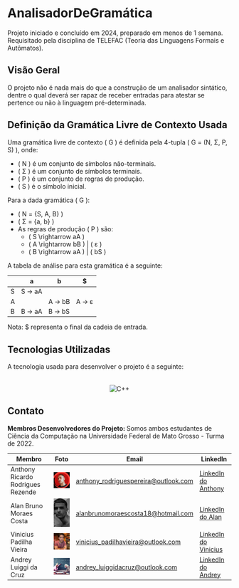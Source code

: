 # AnalisadorDeGramática

Projeto iniciado e concluído em 2024, preparado em menos de 1 semana. Requisitado pela disciplina de TELEFAC (Teoria das Linguagens Formais e Autômatos).

## Visão Geral
O projeto não é nada mais do que a construção de um analisador sintático, dentre o qual deverá ser rapaz de receber entradas para atestar se pertence ou não à linguagem pré-determinada.

## Definição da Gramática Livre de Contexto Usada

Uma gramática livre de contexto \( G \) é definida pela 4-tupla \( G = (N, Σ, P, S) \), onde:

- \( N \) é um conjunto de símbolos não-terminais.
- \( Σ \) é um conjunto de símbolos terminais.
- \( P \) é um conjunto de regras de produção.
- \( S \) é o símbolo inicial.

Para a dada gramática \( G \):

- \( N = \{S, A, B\} \)
- \( Σ = \{a, b\} \)
- As regras de produção \( P \) são:
  - \( S \rightarrow aA \)
  - \( A \rightarrow bB \) | \( ε \)
  - \( B \rightarrow aA \) | \( bS \)

A tabela de análise para esta gramática é a seguinte:

|   | a            | b            | $   |
|---|--------------|--------------|-----|
| S | S -&gt; aA |              |     |
| A |              | A -&gt; bB | A -&gt; ε |
| B | B -&gt; aA | B -&gt; bS |     |

Nota: \$ representa o final da cadeia de entrada.


## Tecnologias Utilizadas

A tecnologia usada para desenvolver o projeto é a seguinte:

<div style="display: inline_block" align= "center"><br>
<img align="center" alt="C++" height="38" width="80" src="https://img.shields.io/badge/C++-00599C?style=for-the-badge&logo=c%2B%2B&logoColor=white">
</div>

## Contato
<strong> Membros Desenvolvedores do Projeto: </strong> Somos ambos estudantes de Ciência da Computação na Universidade Federal de Mato Grosso - Turma de 2022.

| Membro | Foto | Email | LinkedIn |
| --- | --- | --- | --- |
| Anthony Ricardo Rodrigues Rezende | <img src="./Membros/anthony.jpeg" alt="Foto do Anthony" width="100"/> | anthony_rodriguespereira@outlook.com | [LinkedIn do Anthony](https://www.linkedin.com/in/anthony-ricardo-rodrigues-rezende-486917227/) |
| Alan Bruno Moraes Costa | <img src="./Membros/alanB.jpeg" alt="Foto do Alan" width="100"/> | alanbrunomoraescosta18@hotmail.com | [LinkedIn do Alan](https://www.linkedin.com/in/alan-morais-4861322b0) |
| Vinicius Padilha Vieira | <img src="./Membros/vinicius.jpeg" alt="Foto do Vinicius" width="100"/> | vinicius_padilhavieira@outlook.com | [LinkedIn do Vinicius](https://www.linkedin.com/in/vinicius-padilha-vieira-486917227/) |
| Andrey Luiggi da Cruz | <img src="./Membros/andrey.jpeg" alt="Foto do Andrey" width="100"/> | andrey_luiggidacruz@outlook.com | [LinkedIn do Andrey](https://www.linkedin.com/in/andrey-luiggi-da-cruz-4861322b0) |

##
